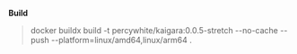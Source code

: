 **Build**

> docker buildx build -t percywhite/kaigara:0.0.5-stretch --no-cache --push --platform=linux/amd64,linux/arm64 .
